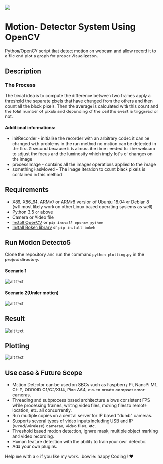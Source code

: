 ![](https://img.shields.io/badge/Made%20with%20%3C3%20in-python-red.svg)

# Motion- Detector System Using OpenCV 
Python/OpenCV script that detect motion on webcam and allow record it to a file and plot a graph for proper Visualization.

## Description 

### The Process 

The trivial idea is to compute the difference between two frames apply a threshold the separate pixels that have changed from the others and then count all the black pixels. Then the average is calculated with this count and the total number of pixels and depending of the ceil the event is triggered or not.

#### Additional informations: 
* initRecorder - initialise the recorder with an arbitrary codec it can be changed with problems
in the run method no motion can be detected in the first 5 second because it is almost the time needed for the webcam to adjust the focus and the luminosity which imply lot's of changes on the image
* processImage - contains all the images operations applied to the image
* somethingHasMoved - The image iteration to count black pixels is contained in this method

## Requirements

* X86, X86_64, ARMv7 or ARMv8 version of Ubuntu 18.04 or Debian 8 (will most likely work on other Linux based operating systems as well)
* Python 3.5 or above 
* Camera or Video file
* [Install OpenCV](https://opencv.org/) or `pip install opencv-python`
* [Install Bokeh library](https://bokeh.pydata.org/en/latest/) or `pip install bokeh`

## Run Motion Detecto5
Clone the repository and run the command `python plotting.py` in the project directory.

#### Scenario 1

![alt text](https://github.com/ashutoshtiwari13/Motion-Detector/blob/master/SS1.png)

#### Scenario 2(Under motion) 

![alt text](https://github.com/ashutoshtiwari13/Motion-Detector/blob/master/SS2.png)

## Result 

![alt text](https://github.com/ashutoshtiwari13/Motion-Detector/blob/master/SS3.png)

## Plotting
![alt text](https://github.com/ashutoshtiwari13/Motion-Detector/blob/master/SS4.png)

## Use case & Future Scope 
* Motion Detector can be used on SBCs such as Raspberry Pi, NanoPi M1, CHIP, ODROID C1/C2/XU4, Pine A64, etc. to create compact smart cameras. 
* Threading and subprocess based architecture allows consistent FPS while processing frames, writing video files, moving files to remote location, etc. all concurrently.
* Run multiple copies on a central server for IP based "dumb" cameras.
* Supports several types of video inputs including USB and IP (wired/wireless) cameras, video files, etc.
* Threshold based motion detection, ignore mask, multiple object marking and video recording.
 * Human feature detection with the ability to train your own detector.
* Add your own plugins.

Help me with a :star: if you like my work. :bowtie:
happy Coding ! :heart:
